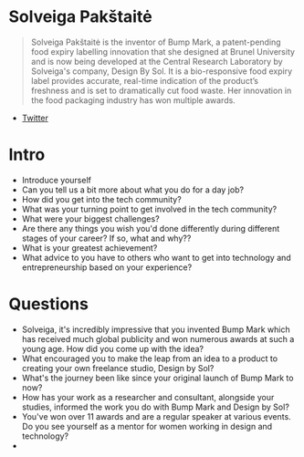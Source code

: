 # Solveiga Pakštaitė

> Solveiga Pakštaitė is the inventor of Bump Mark, a patent-pending food expiry labelling innovation that she designed at Brunel University and is now being developed at the Central Research Laboratory by Solveiga's company, Design By Sol. It is a bio-responsive food expiry label provides accurate, real-time indication of the product’s freshness and is set to dramatically cut food waste. Her innovation in the food packaging industry has won multiple awards.

* [Twitter](https://twitter.com/Design_By_Sol)

# Intro

* Introduce yourself
* Can you tell us a bit more about what you do for a day job?
* How did you get into the tech community?
* What was your turning point to get involved in the tech community?
* What were your biggest challenges?
* Are there any things you wish you'd done differently during different stages of your career? If so, what and why??
* What is your greatest achievement?
* What advice to you have to others who want to get into technology and entrepreneurship based on your experience?

# Questions
* Solveiga, it's incredibly impressive that you invented Bump Mark which has received much global publicity and won numerous awards at such a young age. How did you come up with the idea? 
* What encouraged you to make the leap from an idea to a product to creating your own freelance studio, Design by Sol?
* What's the journey been like since your original launch of Bump Mark to now?
* How has your work as a researcher and consultant, alongside your studies, informed the work you do with Bump Mark and Design by Sol?
* You've won over 11 awards and are a regular speaker at various events. Do you see yourself as a mentor for women working in design and technology?
* 

